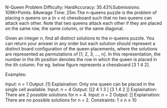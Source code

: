N-Queen Problem
Difficulty: HardAccuracy: 35.43%Submissions: 109K+Points: 8Average Time: 25m
The n-queens puzzle is the problem of placing n queens on a (n × n) chessboard such that no two queens can attack each other. Note that two queens attack each other if they are placed on the same row, the same column, or the same diagonal.

Given an integer n, find all distinct solutions to the n-queens puzzle.
You can return your answer in any order but each solution should represent a distinct board configuration of the queen placements, where the solutions are represented as permutations of [1, 2, 3, ..., n]. In this representation, the number in the ith position denotes the row in which the queen is placed in the ith column.
For eg. below figure represents a chessboard [3 1 4 2].



Examples:

Input: n = 1
Output: [1]
Explaination: Only one queen can be placed in the single cell available.
Input: n = 4
Output: [[2 4 1 3 ] [3 1 4 2 ]]
Explaination: There are 2 possible solutions for n = 4.
Input: n = 2
Output: []
Explaination: There are no possible solutions for n = 2.
Constraints:
1 ≤ n ≤ 10